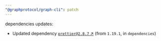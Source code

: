 ```yaml
---
"@graphprotocol/graph-cli": patch
---
```

dependencies updates:
  - Updated dependency [`prettier@2.8.7` ↗︎](https://www.npmjs.com/package/prettier/v/2.8.7) (from `1.19.1`, in `dependencies`)
